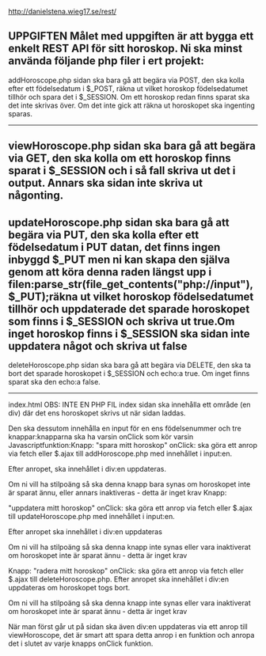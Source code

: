 http://danielstena.wieg17.se/rest/

<!-- KVAR ATT GÖRA:
1. Fixa så att det inte sparas nått när man inte fyller i något.
2. Fixa så att man inte kan gå direkt in på delete och view.php. 
3.LÄGG TILL BILDER

 -->

UPPGIFTEN 
Målet med uppgiften är att bygga ett enkelt REST API för sitt horoskop. Ni ska minst använda följande php filer i ert projekt: 
-----------------------------------------------------------------
addHoroscope.php sidan ska bara gå att begära via POST,  den ska kolla efter ett födelsedatum i $_POST, räkna ut vilket horoskop födelsedatumet tillhör och spara det i $_SESSION. 
Om ett horoskop redan finns sparat ska det inte skrivas över. Om det inte gick att räkna ut horoskopet ska ingenting sparas.

-----------------------------------------------------------------
viewHoroscope.php sidan ska bara gå att begära via GET, den ska kolla om ett horoskop finns sparat i $_SESSION och i så fall skriva ut det i output. Annars ska sidan inte skriva ut någonting.
-----------------------------------------------------------------
updateHoroscope.php sidan ska bara gå att begära via PUT,  den ska kolla efter ett födelsedatum i PUT datan, det finns ingen inbyggd $_PUT men ni kan skapa den själva genom att köra denna raden längst upp i filen:parse_str(file_get_contents("php://input"), $_PUT);räkna ut vilket horoskop födelsedatumet tillhör och uppdaterade det sparade horoskopet som finns i $_SESSION och skriva ut true.Om inget horoskop finns i $_SESSION ska sidan inte uppdatera något och skriva ut false
-----------------------------------------------------------------
deleteHoroscope.php sidan ska bara gå att begära via DELETE,  den ska ta bort det sparade horoskopet i $_SESSION och echo:a true. Om inget finns sparat ska den echo:a false.

-----------------------------------------------------------------
index.html  OBS: INTE EN PHP FIL 
index sidan ska innehålla ett område (en div) där det ens horoskopet skrivs ut när sidan laddas. 


Den ska dessutom innehålla en input för en ens födelsenummer och tre knappar:knapparna ska ha varsin onClick som kör varsin Javascriptfunktion:Knapp: "spara mitt horoskop"  onClick: ska göra ett anrop via fetch eller $.ajax till addHoroscope.php med innehållet i input:en.

Efter anropet,  ska innehållet i div:en uppdateras.

Om ni vill ha stilpoäng så ska denna knapp bara synas om horoskopet inte är sparat ännu, eller annars inaktiveras - detta är inget krav Knapp: 


"uppdatera mitt horoskop"  onClick: ska göra ett anrop via fetch eller $.ajax till updateHoroscope.php med innehållet i input:en. 

Efter anropet ska innehållet i div:en uppdateras


Om ni vill ha stilpoäng så ska denna knapp inte synas eller vara inaktiverat om horoskopet inte är sparat ännu - detta är inget krav


Knapp: "radera mitt horoskop"  onClick: ska göra ett anrop via fetch eller $.ajax till deleteHoroscope.php. Efter anropet ska innehållet i div:en uppdateras om horoskopet togs bort.

Om ni vill ha stilpoäng så ska denna knapp inte synas eller vara inaktiverat om horoskopet inte är sparat ännu - detta är inget krav

När man först går ut på sidan ska även div:en uppdateras via ett anrop till viewHoroscope, det är smart att spara detta anrop i en funktion och anropa det i slutet av varje knapps onClick funktion.
<!-- KLAR -->